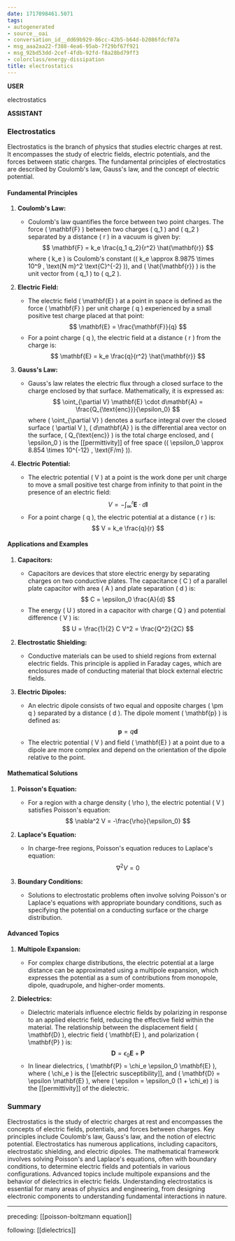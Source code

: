 ```yaml
---
date: 1717098461.5071
tags:
- autogenerated
- source__oai
- conversation_id__dd69b929-86cc-42b5-b64d-b2086fdcf07a
- msg_aaa2aa22-f388-4ea6-95ab-7f29bf67f921
- msg_92bd53dd-2cef-4fdb-92fd-f8a28bd79ff3
- colorclass/energy-dissipation
title: electrostatics
---
```


**USER**

electrostatics


**ASSISTANT**

### Electrostatics

Electrostatics is the branch of physics that studies electric charges at rest. It encompasses the study of electric fields, electric potentials, and the forces between static charges. The fundamental principles of electrostatics are described by Coulomb's law, Gauss's law, and the concept of electric potential.

#### Fundamental Principles

1. **Coulomb's Law:**
   - Coulomb's law quantifies the force between two point charges. The force \( \mathbf{F} \) between two charges \( q_1 \) and \( q_2 \) separated by a distance \( r \) in a vacuum is given by:
     $$
     \mathbf{F} = k_e \frac{q_1 q_2}{r^2} \hat{\mathbf{r}}
     $$
     where \( k_e \) is Coulomb's constant (\( k_e \approx 8.9875 \times 10^9 \, \text{N m}^2 \text{C}^{-2} \)), and \( \hat{\mathbf{r}} \) is the unit vector from \( q_1 \) to \( q_2 \).

2. **Electric Field:**
   - The electric field \( \mathbf{E} \) at a point in space is defined as the force \( \mathbf{F} \) per unit charge \( q \) experienced by a small positive test charge placed at that point:
     $$
     \mathbf{E} = \frac{\mathbf{F}}{q}
     $$
   - For a point charge \( q \), the electric field at a distance \( r \) from the charge is:
     $$
     \mathbf{E} = k_e \frac{q}{r^2} \hat{\mathbf{r}}
     $$

3. **Gauss's Law:**
   - Gauss's law relates the electric flux through a closed surface to the charge enclosed by that surface. Mathematically, it is expressed as:
     $$
     \oint_{\partial V} \mathbf{E} \cdot d\mathbf{A} = \frac{Q_{\text{enc}}}{\epsilon_0}
     $$
     where \( \oint_{\partial V} \) denotes a surface integral over the closed surface \( \partial V \), \( d\mathbf{A} \) is the differential area vector on the surface, \( Q_{\text{enc}} \) is the total charge enclosed, and \( \epsilon_0 \) is the [[permittivity]] of free space (\( \epsilon_0 \approx 8.854 \times 10^{-12} \, \text{F/m} \)).

4. **Electric Potential:**
   - The electric potential \( V \) at a point is the work done per unit charge to move a small positive test charge from infinity to that point in the presence of an electric field:
     $$
     V = - \int_{\infty}^{r} \mathbf{E} \cdot d\mathbf{l}
     $$
   - For a point charge \( q \), the electric potential at a distance \( r \) is:
     $$
     V = k_e \frac{q}{r}
     $$

#### Applications and Examples

1. **Capacitors:**
   - Capacitors are devices that store electric energy by separating charges on two conductive plates. The capacitance \( C \) of a parallel plate capacitor with area \( A \) and plate separation \( d \) is:
     $$
     C = \epsilon_0 \frac{A}{d}
     $$
   - The energy \( U \) stored in a capacitor with charge \( Q \) and potential difference \( V \) is:
     $$
     U = \frac{1}{2} C V^2 = \frac{Q^2}{2C}
     $$

2. **Electrostatic Shielding:**
   - Conductive materials can be used to shield regions from external electric fields. This principle is applied in Faraday cages, which are enclosures made of conducting material that block external electric fields.

3. **Electric Dipoles:**
   - An electric dipole consists of two equal and opposite charges \( \pm q \) separated by a distance \( d \). The dipole moment \( \mathbf{p} \) is defined as:
     $$
     \mathbf{p} = q \mathbf{d}
     $$
   - The electric potential \( V \) and field \( \mathbf{E} \) at a point due to a dipole are more complex and depend on the orientation of the dipole relative to the point.

#### Mathematical Solutions

1. **Poisson's Equation:**
   - For a region with a charge density \( \rho \), the electric potential \( V \) satisfies Poisson's equation:
     $$
     \nabla^2 V = -\frac{\rho}{\epsilon_0}
     $$

2. **Laplace's Equation:**
   - In charge-free regions, Poisson's equation reduces to Laplace's equation:
     $$
     \nabla^2 V = 0
     $$

3. **Boundary Conditions:**
   - Solutions to electrostatic problems often involve solving Poisson's or Laplace's equations with appropriate boundary conditions, such as specifying the potential on a conducting surface or the charge distribution.

#### Advanced Topics

1. **Multipole Expansion:**
   - For complex charge distributions, the electric potential at a large distance can be approximated using a multipole expansion, which expresses the potential as a sum of contributions from monopole, dipole, quadrupole, and higher-order moments.

2. **Dielectrics:**
   - Dielectric materials influence electric fields by polarizing in response to an applied electric field, reducing the effective field within the material. The relationship between the displacement field \( \mathbf{D} \), electric field \( \mathbf{E} \), and polarization \( \mathbf{P} \) is:
     $$
     \mathbf{D} = \epsilon_0 \mathbf{E} + \mathbf{P}
     $$
   - In linear dielectrics, \( \mathbf{P} = \chi_e \epsilon_0 \mathbf{E} \), where \( \chi_e \) is the [[electric susceptibility]], and \( \mathbf{D} = \epsilon \mathbf{E} \), where \( \epsilon = \epsilon_0 (1 + \chi_e) \) is the [[permittivity]] of the dielectric.

### Summary

Electrostatics is the study of electric charges at rest and encompasses the concepts of electric fields, potentials, and forces between charges. Key principles include Coulomb's law, Gauss's law, and the notion of electric potential. Electrostatics has numerous applications, including capacitors, electrostatic shielding, and electric dipoles. The mathematical framework involves solving Poisson's and Laplace's equations, often with boundary conditions, to determine electric fields and potentials in various configurations. Advanced topics include multipole expansions and the behavior of dielectrics in electric fields. Understanding electrostatics is essential for many areas of physics and engineering, from designing electronic components to understanding fundamental interactions in nature.


---

preceding: [[poisson-boltzmann equation]]  


following: [[dielectrics]]